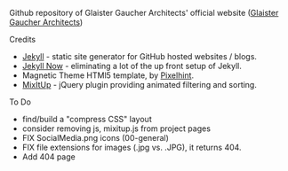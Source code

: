 Github repository of Glaister Gaucher Architects' official website ([Glaister Gaucher Architects](http://www.ggarchi.com))


Credits

- [Jekyll](https://github.com/jekyll/jekyll) - static site generator for GitHub hosted websites / blogs. 
- [Jekyll Now](https://github.com/barryclarck/jekyll-now) - eliminating a lot of the up front setup of Jekyll. 
- Magnetic Theme HTMl5 template, by [Pixelhint](http://pixelhint.com).
- [MixItUp](https://github.com/patrickkunka/mixitup) - jQuery plugin providing animated filtering and sorting.



To Do


- find/build a "compress CSS" layout
- consider removing js, mixitup.js from project pages
- FIX SocialMedia.png icons (00-general)
- FIX file extensions for images (.jpg vs. .JPG), it returns 404.
- Add 404 page
